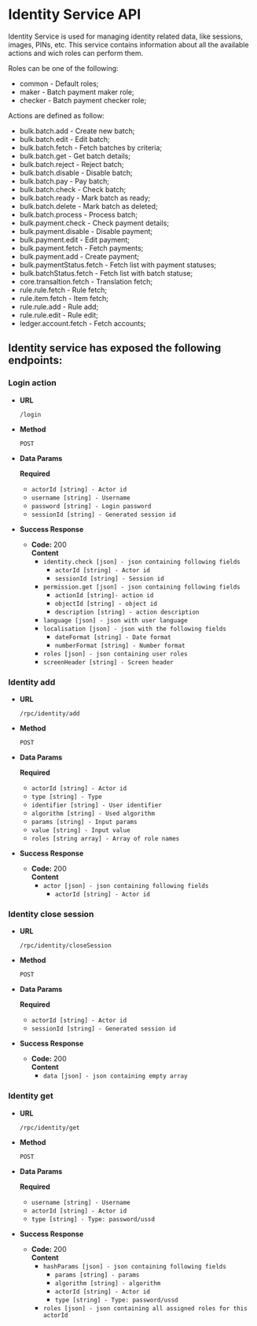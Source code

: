 # Identity Service API

Identity Service is used for managing identity related data, like sessions, images, PINs, etc. This service contains information about all the available actions and
wich roles can perform them.

Roles can be one of the following:

 * common - Default roles;
 * maker - Batch payment maker role;
 * checker - Batch payment checker role;

Actions are defined as follow:

 * bulk.batch.add - Create new batch;
 * bulk.batch.edit - Edit batch;
 * bulk.batch.fetch - Fetch batches by criteria;
 * bulk.batch.get - Get batch details;
 * bulk.batch.reject - Reject batch;
 * bulk.batch.disable - Disable batch;
 * bulk.batch.pay - Pay batch;
 * bulk.batch.check - Check batch;
 * bulk.batch.ready - Mark batch as ready;
 * bulk.batch.delete - Mark batch as deleted;
 * bulk.batch.process - Process batch;
 * bulk.payment.check - Check payment details;
 * bulk.payment.disable - Disable payment;
 * bulk.payment.edit - Edit payment;
 * bulk.payment.fetch - Fetch payments;
 * bulk.payment.add - Create payment;
 * bulk.paymentStatus.fetch - Fetch list with payment statuses;
 * bulk.batchStatus.fetch - Fetch list with batch statuse;
 * core.transaltion.fetch - Translation fetch;
 * rule.rule.fetch - Rule fetch;
 * rule.item.fetch - Item fetch;
 * rule.rule.add - Rule add;
 * rule.rule.edit - Rule edit;
 * ledger.account.fetch - Fetch accounts;

 ## Identity service has exposed the following endpoints: ##

### Login action ###

* **URL**

  `/login`

* **Method**

  `POST`

* **Data Params**

  **Required**

   * `actorId [string] - Actor id`
   * `username [string] - Username`
   * `password [string] - Login password`
   * `sessionId [string] - Generated session id`

* **Success Response**

  * **Code:** 200 <br />
    **Content**
       * `identity.check [json] - json containing following fields`
         - `actorId [string] - Actor id`
         - `sessionId [string] - Session id`
       * `permission.get [json] - json containing following fields`
         - `actionId [string]- action id`
         - `objectId [string] - object id`
         - `description [string] - action description`
       * `language [json] - json with user language`
       * `localisation [json] - json with the following fields`
         - `dateFormat [string] - Date format`
         - `numberFormat [string] - Number format`
       * `roles [json] - json containing user roles`
       * `screenHeader [string] - Screen header`


### Identity add ###

* **URL**

  `/rpc/identity/add`

* **Method**

  `POST`

* **Data Params**

  **Required**

   * `actorId [string] - Actor id`
   * `type [string] - Type`
   * `identifier [string] - User identifier`
   * `algorithm [string] - Used algorithm`
   * `params [string] - Input params`
   * `value [string] - Input value`
   * `roles [string array] - Array of role names`

* **Success Response**

  * **Code:** 200 <br />
    **Content**
       * `actor [json] - json containing following fields`
         - `actorId [string] - Actor id`


### Identity close session ###

* **URL**

  `/rpc/identity/closeSession`

* **Method**

  `POST`

* **Data Params**

  **Required**

   * `actorId [string] - Actor id`
   * `sessionId [string] - Generated session id`
  

* **Success Response**

  * **Code:** 200 <br />
    **Content**
       * `data [json] - json containing empty array`


### Identity get ###

* **URL**

  `/rpc/identity/get`

* **Method**

  `POST`

* **Data Params**

  **Required**

   * `username [string] - Username`
   * `actorId [string] - Actor id`
   * `type [string] - Type: password/ussd`
  
* **Success Response**

  * **Code:** 200 <br />
    **Content**
       * `hashParams [json] - json containing following fields`
            - `params [string] - params`
            - `algorithm [string] - algorithm`
            - `actorId [string] - Actor id`
            - `type [string] - Type: password/ussd`
       * `roles [json] - json containing all assigned roles for this actorId`
         